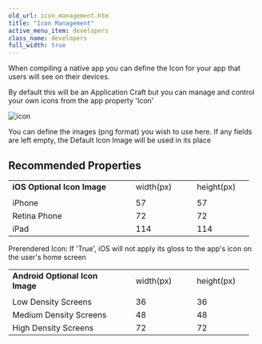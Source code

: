 ```yaml
---
old_url: icon_management.htm
title: "Icon Management"
active_menu_item: developers
class_name: developers
full_width: true
---
```



When compiling a native app you can define the Icon for your app that users will see on their devices.

By default this will be an Application Craft but you can manage and control your own icons from the app property 'Icon'

![icon](/img/docs/icon.zoom77.png)

You can define the images (png format) you wish to use here. If any fields are left empty, the Default Icon Image will be used in its place

## Recommended Properties

<table>
<tr>
<td width="200">
  <strong>iOS Optional Icon Image</strong>

</td>
<td width="15">
</td>
<td width="65">
width(px)

</td>
<td width="18">
</td>
<td width="97">
height(px)

</td>
</tr>
<tr>
<td width="200">
</td>
<td width="15">
</td>
<td width="65">
</td>
<td width="18">
</td>
<td width="97">
</td>
</tr>
<tr>
<td width="200">
iPhone

</td>
<td width="15">
</td>
<td width="65">
57

</td>
<td width="18">

</td>
<td width="97">
57

</td>
</tr>
<tr>
<td width="200">
Retina Phone

</td>
<td width="15">
</td>
<td width="65">
72

</td>
<td width="18">

</td>
<td width="97">
72

</td>
</tr>
<tr>
<td width="200">
iPad

</td>
<td width="15">
</td>
<td width="65">
114

</td>
<td width="18">

</td>
<td width="97">
114

</td>
</tr>
</table>
Prerendered Icon: If 'True', iOS will not apply its gloss to the app's icon on the user's home screen

<table>
<tr>
<td width="200">
  <strong>Android Optional Icon Image</strong>

</td>
<td width="15">
</td>
<td width="65">
width(px)

</td>
<td width="18">
</td>
<td width="97">
height(px)

</td>
</tr>
<tr>
<td width="200">
</td>
<td width="15">
</td>
<td width="65">
</td>
<td width="18">
</td>
<td width="97">
</td>
</tr>
<tr>
<td width="200">
Low Density Screens

</td>
<td width="15">
</td>
<td width="65">
36

</td>
<td width="18">

</td>
<td width="97">
36

</td>
</tr>
<tr>
<td width="200">
Medium Density Screens

</td>
<td width="15">
</td>
<td width="65">
48

</td>
<td width="18">

</td>
<td width="97">
48

</td>
</tr>
<tr>
<td width="200">
High Density Screens

</td>
<td width="15">
</td>
<td width="65">
72

</td>
<td width="18">

</td>
<td width="97">
72

</td>
</tr>
</table>

